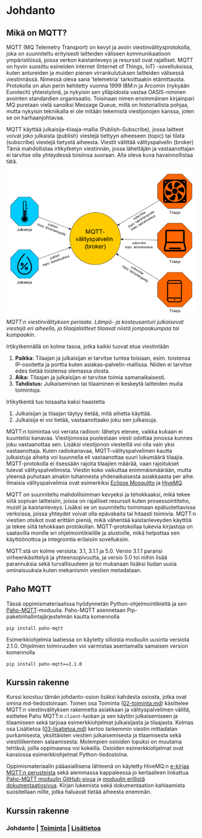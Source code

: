 # Johdanto

## Mikä on MQTT?

MQTT (MQ Telemetry Transport) on kevyt ja avoin viestinvälitysprotokolla, joka on suunniteltu erityisesti laitteiden väliseen kommunikaatioon ympäristöissä, joissa verkon kaistanleveys ja resurssit ovat rajalliset. MQTT on hyvin suosittu esineiden internet (Internet of Things, IoT) -sovelluksissa, kuten antureiden ja muiden pienen virrankulutuksen laitteiden välisessä viestinnässä. Nimessä oleva sana 'telemetria' tarkoittaakin etämittausta. Protokolla on alun perin kehitetty vuonna 1999 IBM:n ja Arcomin (nykyään Eurotech) yhteistyönä, ja nykyisin sen ylläpidosta vastaa OASIS-niminen avointen standardien organisaatio. Toisinaan nimen ensimmäinen kirjainpari MQ puretaan vielä sanoiksi Message Queue, millä on historiallista pohjaa, mutta nykyisin tekniikalla ei ole mitään tekemistä viestijonojen kanssa, joten se on harhaanjohtavaa.

MQTT käyttää julkaisija&ndash;tilaaja-mallia (Publish&ndash;Subscribe), jossa laitteet voivat joko julkaista (publish) viestejä tiettyyn aiheeseen (topic) tai tilata (subscribe) viestejä tietystä aiheesta. Viestit välittää välityspalvelin (broker) Tämä mahdollistaa irtikytketyn viestinnän, jossa lähettäjän ja vastaanottajan ei tarvitse olla yhteydessä toisiinsa suoraan. Alla oleva kuva havainnollistaa tätä.

![rai rai](kuvituskuvat/mqtt_periaate.png) \
*MQTT:n viestinvälityksen periaate. Lämpö- ja kosteusanturi julkaisevat viestejä eri aiheella, ja tilaajalaitteet tilaavat niistä jompaakumpaa tai kumpaakin.*

Irtikytkennällä on kolme tasoa, jotka kaikki tuovat etua viestintään
1. __Paikka:__ Tilaajan ja julkaisijan ei tarvitse tuntea toisiaan, esim. toistensa IP-osoitetta ja porttia kuten asiakas&ndash;palvelin-mallissa. Niiden ei tarvitse edes tietää toistensa olemassa olosta.
2. __Aika:__ Tilaajan ja julkaisijan ei tarvitse toimia samanaikaisesti.
3. __Tahdistus:__ Julkaiseminen tai tilaaminen ei keskeytä laitteiden muita toimintoja.

Irtikytkentä tuo toisaalta kaksi haastetta
1. Julkaisijan ja tilaajan täytyy tietää, mitä aihetta käyttää. 
2. Julkaisija ei voi tietää, vastaanottaako joku sen julkaisuja.

MQTT:n toimintaa voi verrata radioon: lähetys etenee, vaikka kukaan ei kuuntelisi kanavaa. Viestijonossa puolestaan viesti odottaa jonossa kunnes joku vastaanottaa sen. Lisäksi viestijonon viesteillä voi olla vain yksi vastaanottaja. Kuten radiokanavaa, MQTT-välityspalvelimen kautta julkaistuja aiheita voi kuunnella eli vastaanottaa suuri lukumäärä tilaajia. MQTT-protokolla ei itsessään rajoita tilaajien määrää, vaan rajoitukset tulevat välityspalvelimista. Viestin koko vaikuttaa enimmäismäärään, mutta yleensä puhutaan ainakin tuhannesta yhdenaikaisesta asiakkaasta per aihe. Ilmaisia välityspalvelimia ovat esimerkiksi [Eclipse Mosquitto](https://mosquitto.org/) ja [HiveMQ](https://www.hivemq.com/).  

MQTT on suunniteltu mahdollisimman kevyeksi ja tehokkaaksi, mikä tekee siitä sopivan laitteisiin, joissa on rajalliset resurssit kuten prosessointiteho, muisti ja kaistanleveys. Lisäksi se on suunniteltu toimimaan epäluotettavissa verkoissa, joissa yhteydet voivat olla epävakaita tai hitaasti toimivia. MQTT:n viestien otsikot ovat erittäin pieniä, mikä vähentää kaistanleveyden käyttöä ja tekee siitä tehokkaan protokollan. MQTT-protokollaa tukevia kirjastoja on saatavilla monille eri ohjelmointikielille ja alustoille, mikä helpottaa sen käyttöönottoa ja integrointia erilaisiin sovelluksiin.

MQTT:stä on kolme versiota: 3.1, 3.1.1 ja 5.0. Versio 3.1.1 paransi virheenkäsittelyä ja yhteensopivuutta, ja versio 5.0 toi niihin lisää parannuksia sekä turvallisuuteen ja toi mukanaan lisäksi liudan uusia ominaisuuksia kuten mekanismin viestien metadataan.

## Paho MQTT

Tässä oppimismateriaalissa hyödynnetän Python-ohjelmointikieltä ja sen [Paho-MQTT](https://pypi.org/project/paho-mqtt/)-moduulia. Paho-MQTT asennetaan Pip-paketinhallintajärjestelmän kautta komennolla
    
    pip install paho-mqtt

Esimerkkiohjelmia laatiessa on käytetty silloista moduulin uusinta versiota 2.1.0. Ohjelmien toimivuuden voi varmistaa asentamalla samaisen version komennolla

    pip install paho-mqtt==2.1.0

## Kurssin rakenne

Kurssi koostuu tämän johdanto-osion lisäksi kahdesta osiosta, jotka ovat omina md-tiedostoinaan. Toinen osa Toiminta ([02-toiminta.md](02-toiminta.md)) käsittelee MQTT:n viestinvälityksen rakennetta asiakkaan ja välityspalvelimen välillä, esittelee Paho MQTT:n `client`-luokan ja sen käytön julkaisemiseen ja tilaamiseen sekä tarjoaa esimerkkiohjelmat julkaisijasta ja tilaajasta. Kolmas osa Lisätietoa ([03-lisatietoa.md](03-lisatietoa.md)) kertoo tarkemmin viestin mittadatan purkamisesta, yksittäisten viestien julkaisemisesta ja tilaamisesta sekä viestiliikenteen salaamisesta. Molempien osioiden lopuksi on muutama tehtävä, joilla oppimaansa voi kokeilla. Osioiden esimerkkiohjelmat ovat kansiossa esimerkkiohjelmat Python-tiedostoina.

Oppimismateriaalin pääasiallisena lähteenä on käytetty HiveMQ:n [e-kirjaa MQTT:n perusteista](https://www.hivemq.com/static/ebooks/hivemq-ebook-mqtt-essentials.pdf) sekä aiemmassa kappaleessa jo kertaalleen linkattua [Paho-MQTT moduulin GitHub-sivua](https://pypi.org/project/paho-mqtt/) ja [moduulin erillistä dokumentaatiosivua](https://eclipse.dev/paho/files/paho.mqtt.python/html/). Kirjan lukemista sekä dokumentaation kahlaamista suositellaan niille, jotka haluavat tietää aiheesta enemmän.

## Kurssin rakenne

### Johdanto | [Toiminta](02-toiminta.md) | [Lisätietoa](03-lisatietoa.md)
